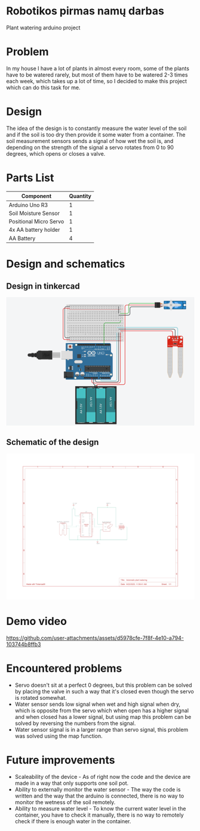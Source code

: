 # Robotikos pirmas namų darbas
Plant watering arduino project

# Problem
In my house I have a lot of plants in almost every room, some of the plants have to be watered rarely, but most of them have to be watered 2-3 times each week, which takes up a lot of time, so I decided to make this project which can do this task for me.

# Design
The idea of the design is to constantly measure the water level of the soil and if the soil is too dry then provide it some water from a container. The soil measurement sensors sends a signal of how wet the soil is, and depending on the strength of the signal a servo rotates from 0 to 90 degrees, which opens or closes a valve. 


# Parts List

| Component | Quantity |
| ------------- | ------------- |
| Arduino Uno R3 | 1 |
| Soil Moisture Sensor | 1 |
| Positional Micro Servo | 1 |
| 4x AA battery holder | 1 |
| AA Battery | 4 |

# Design and schematics

## Design in tinkercad
![Tinkercad Design](https://raw.githubusercontent.com/hyaqua/Robotika1/refs/heads/main/assets/Robotika1_from_tinkercad.png)

## Schematic of the design
![Schematic of the design from tinkercad](https://raw.githubusercontent.com/hyaqua/Robotika1/refs/heads/main/assets/Automatic%20plant%20watering_page-0001.jpg)

# Demo video

https://github.com/user-attachments/assets/d5978cfe-7f8f-4e10-a794-103744b8ffb3



# Encountered problems
- Servo doesn't sit at a perfect 0 degrees, but this problem can be solved by placing the valve in such a way that it's closed even though the servo is rotated somewhat.
- Water sensor sends low signal when wet and high signal when dry, which is opposite from the servo which when open has a higher signal and when closed has a lower signal, but using map this problem can be solved by reversing the numbers from the signal.
- Water sensor signal is in a larger range than servo signal, this problem was solved using the map function.

# Future improvements
- Scaleability of the device - As of right now the code and the device are made in a way that only supports one soil pot.
- Ability to externally monitor the water sensor - The way the code is written and the way that the arduino is connected, there is no way to monitor the wetness of the soil remotely.
- Ability to measure water level - To know the current water level in the container, you have to check it manually, there is no way to remotely check if there is enough water in the container.
